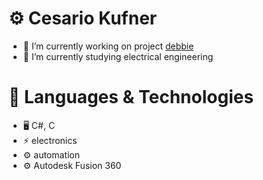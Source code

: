 # ⚙ Cesario Kufner
- 🔭 I’m currently working on project [debbie](https://github.com/ckfnr/Projekt-Debbie)
- 🌱 I’m currently studying electrical engineering

# 🌟 Languages & Technologies
- 🖥️ C#, C
- ⚡ electronics
- ⚙️ automation
- ⚙️ Autodesk Fusion 360

